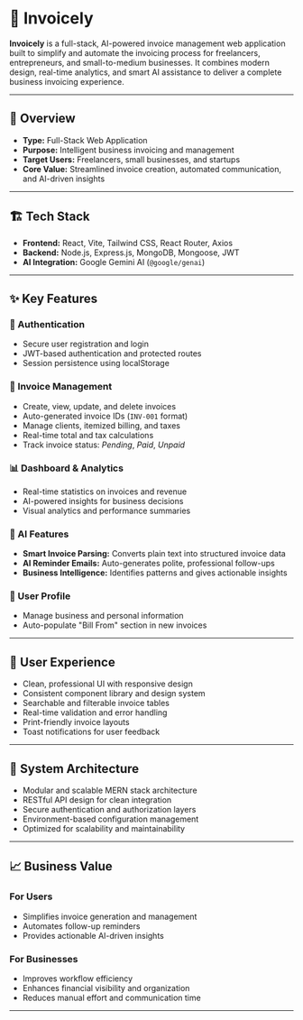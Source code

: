 # 🧾 Invoicely

**Invoicely** is a full-stack, AI-powered invoice management web application built to simplify and automate the invoicing process for freelancers, entrepreneurs, and small-to-medium businesses. It combines modern design, real-time analytics, and smart AI assistance to deliver a complete business invoicing experience.

---

## 🚀 Overview

- **Type:** Full-Stack Web Application  
- **Purpose:** Intelligent business invoicing and management  
- **Target Users:** Freelancers, small businesses, and startups  
- **Core Value:** Streamlined invoice creation, automated communication, and AI-driven insights  

---

## 🏗️ Tech Stack

- **Frontend:** React, Vite, Tailwind CSS, React Router, Axios  
- **Backend:** Node.js, Express.js, MongoDB, Mongoose, JWT  
- **AI Integration:** Google Gemini AI (`@google/genai`)  

---

## ✨ Key Features

### 🔐 Authentication
- Secure user registration and login  
- JWT-based authentication and protected routes  
- Session persistence using localStorage  

### 💼 Invoice Management
- Create, view, update, and delete invoices  
- Auto-generated invoice IDs (`INV-001` format)  
- Manage clients, itemized billing, and taxes  
- Real-time total and tax calculations  
- Track invoice status: *Pending*, *Paid*, *Unpaid*  

### 📊 Dashboard & Analytics
- Real-time statistics on invoices and revenue  
- AI-powered insights for business decisions  
- Visual analytics and performance summaries  

### 🤖 AI Features
- **Smart Invoice Parsing:** Converts plain text into structured invoice data  
- **AI Reminder Emails:** Auto-generates polite, professional follow-ups  
- **Business Intelligence:** Identifies patterns and gives actionable insights  

### 👤 User Profile
- Manage business and personal information  
- Auto-populate "Bill From" section in new invoices  

---

## 🎨 User Experience

- Clean, professional UI with responsive design  
- Consistent component library and design system  
- Searchable and filterable invoice tables  
- Real-time validation and error handling  
- Print-friendly invoice layouts  
- Toast notifications for user feedback  

---

## 🧩 System Architecture

- Modular and scalable MERN stack architecture  
- RESTful API design for clean integration  
- Secure authentication and authorization layers  
- Environment-based configuration management  
- Optimized for scalability and maintainability  

---

## 📈 Business Value

### For Users
- Simplifies invoice generation and management  
- Automates follow-up reminders  
- Provides actionable AI-driven insights  

### For Businesses
- Improves workflow efficiency  
- Enhances financial visibility and organization  
- Reduces manual effort and communication time

---

